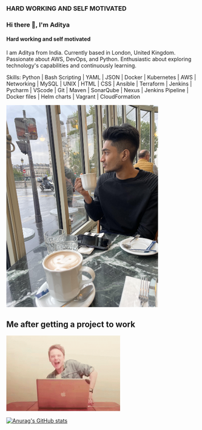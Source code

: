 ### HARD WORKING AND SELF MOTIVATED

### Hi there 👋, I'm Aditya
#### Hard working and self motivated

I am Aditya from India. Currently based in London, United Kingdom. Passionate about AWS, DevOps, and Python. Enthusiastic about exploring technology's capabilities and continuously learning. 

Skills: Python | Bash Scripting | YAML | JSON | Docker | Kubernetes | AWS | Networking | MySQL | UNIX | HTML | CSS |  Ansible | Terraform | Jenkins | Pycharm | VScode | Git | Maven | SonarQube | Nexus | Jenkins Pipeline | Docker files | Helm charts | Vagrant | CloudFormation

<img src="https://github.com/ADITYA1234556/ADITYA1234556/blob/main/unnamed.jpg" width = 400 />

## Me after getting a project to work
<img src="https://github.com/ADITYA1234556/ADITYA1234556/blob/main/dance-excited.gif" width = 300 />


[![Anurag's GitHub stats](https://github-readme-stats.vercel.app/api?username=ADITYA1234556)](https://github.com/anuraghazra/github-readme-stats)


<!--
**ADITYA1234556/ADITYA1234556** is a ✨ _special_ ✨ repository because its `README.md` (this file) appears on your GitHub profile.

Here are some ideas to get you started:

- 🔭 I’m currently working on ...
- 🌱 I’m currently learning ...
- 👯 I’m looking to collaborate on ...
- 🤔 I’m looking for help with ...
- 💬 Ask me about ...
- 📫 How to reach me: ...
- 😄 Pronouns: ...
- ⚡ Fun fact: ...
-->
